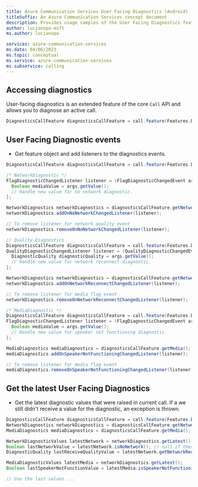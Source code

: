 ```yaml
---
title: Azure Communication Services User Facing Diagnostics (Android)
titleSuffix: An Azure Communication Services concept document
description: Provides usage samples of the User Facing Diagnostics feature Android Native.
author: lucianopa-msft
ms.author: lucianopa

services: azure-communication-services
ms.date: 04/06/2023
ms.topic: conceptual
ms.service: azure-communication-services
ms.subservice: calling
---
```


## Accessing diagnostics

User-facing diagnostics is an extended feature of the core `Call` API and allows you to diagnose an active call.

```java
DiagnosticsCallFeature diagnosticsCallFeature = call.feature(Features.DIAGNOSTICS_CALL);
```

## User Facing Diagnostic events

- Get feature object and add listeners to the diagnostics events.

```java
DiagnosticsCallFeature diagnosticsCallFeature = call.feature(Features.DIAGNOSTICS_CALL);

/* NetworkDiagnostic */
FlagDiagnosticChangedListener listener = (FlagDiagnosticChangedEvent args) -> {
  Boolean mediaValue = args.getValue();
  // Handle new value for no network diagnostic.
};

NetworkDiagnostics networkDiagnostics = diagnosticsCallFeature.getNetworkDiagnostics();
networkDiagnostics.addOnNoNetworkChangedListener(listener);

// To remove listener for network quality event
networkDiagnostics.removeOnNoNetworkChangedListener(listener);

// Quality Diagnostics
DiagnosticsCallFeature diagnosticsCallFeature = call.feature(Features.DIAGNOSTICS_CALL);
QualityDiagnosticChangedListener listener = (QualityDiagnosticChangedEvent args) -> {
  DiagnosticQuality diagnosticQuality = args.getValue();
  // Handle new value for network reconnect diagnostic.
};

NetworkDiagnostics networkDiagnostics = diagnosticsCallFeature.getNetworkDiagnostics();
networkDiagnostics.addOnNetworkReconnectChangedListener(listener);

// To remove listener for media flag event
networkDiagnostics.removeOnNetworkReconnectChangedListener(listener);

/* MediaDiagnostic */
DiagnosticsCallFeature diagnosticsCallFeature = call.feature(Features.DIAGNOSTICS_CALL);
FlagDiagnosticChangedListener listener = (FlagDiagnosticChangedEvent args) -> {
  Boolean mediaValue = args.getValue();
  // Handle new value for speaker not functioning diagnostic.
};

MediaDiagnostics mediaDiagnostics = diagnosticsCallFeature.getMedia();
mediaDiagnostics.addOnSpeakerNotFunctioningChangedListener(listener);

// To remove listener for media flag event
mediaDiagnostics.removeOnSpeakerNotFunctioningChangedListener(listener);

```

## Get the latest User Facing Diagnostics

- Get the latest diagnostic values that were raised in current call. If a we still didn't receive a value for the diagnostic, an exception is thrown.

```java
DiagnosticsCallFeature diagnosticsCallFeature = call.feature(Features.DIAGNOSTICS_CALL);
NetworkDiagnostics networkDiagnostics = diagnosticsCallFeature.getNetwork();
MediaDiagnostics mediaDiagnostics = diagnosticsCallFeature.getMedia();

NetworkDiagnosticValues latestNetwork = networkDiagnostics.getLatest();
Boolean lastNetworkValue = latestNetwork.isNoNetwork(); // null if there isn't a value for this diagnostic.
DiagnosticQuality lastReceiveQualityValue = latestNetwork.getNetworkReceiveQuality(); //  UNKNOWN if there isn't a value for this diagnostic.

MediaDiagnosticValues latestMedia = networkDiagnostics.getLatest();
Boolean lastSpeakerNotFunctionValue = latestMedia.isSpeakerNotFunctioning(); // null if there isn't a value for this diagnostic.

// Use the last values ...

```
